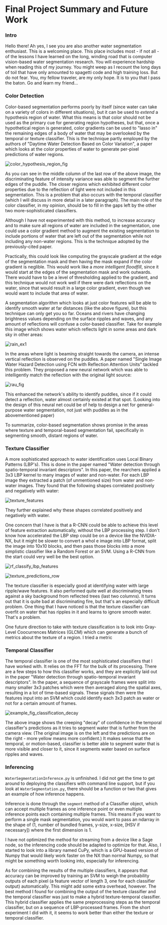 # Final Project Summary and Future Work

### Intro

Hello there! Ah yes, I see you are also another water segmentation enthusiast. This is a welcoming place. This place includes most - if not all - of the lessons I have learned on the long, winding road that is computer vision-based water segmentation research. You will experience hardship when reading this of my journey. You might weep as I recount the long days of toil that have only amounted to spagetti code and high training loss. But do not fear. You, my fellow traveler, are my only hope. It is to you that I pass the baton. Go and learn my friend...

### Color Detection

Color-based segmentation performs poorly by itself (since water can take on a variety of colors in different situations), but it can be used to *extend* a hypothesis region of water. What this means is that color should not be used as the primary cue for generating region hypotheses, but that, once a hypothetical region is generated, color gradients can be used to "lasso in" the remaining edges of a body of water that may be overlooked by the temporal or texture classifier. This is the technique partly employed by the authors of "Daytime Water Detection Based on Color Variation", a paper which looks at the color properties of water to generate per-pixel predictions of water regions.

![color_hypothesis_region_fig](images/color_hypothesis_region_fig.png)

As you can see in the middle column of the last row of the above image, the discriminating feature of intensity variance was able to segment the further edges of the puddle. The closer regions which exhibited different color properties due to the reflection of light were not included in this segmentation. This is a problem that also occurs with the temporal classifier (which I will discuss in more detail in a later paragraph). The main role of the color classifier, in my opinion, should be to fill in the gaps left by the other two more-sophisticated classifiers. 

Although I have not experimented with this method, to increase accuracy and to make sure all regions of water are included in the segmentation, one could use a color gradient method to augment the existing segmentation to include portions of water that are left out of the segmentation while not including any non-water regions. This is the technique adopted by the previously-cited paper. 

Practically, this could look like computing the grayscale gradient at the edge of the segmentation mask and then having the mask expand if the color gradient is neglible. This would work like a *more intelligent floodfill*, since it would start at the edges of the segmentation mask and work outwards. There would have to be a level of thresholding applied to the gradient, and this technique would not work well if there were dark reflections on the water, since that would result in a large color gradient, even though we would want to include that area of water.

A segmentation algorithm which looks at just color features will be able to identify smooth water at far distances (like the above figure), but this technique can only get you so far. Oceans and rivers have changing brightness values depending on the surface ripples and waves, and any amount of reflections will confuse a color-based classifier. Take for example this image which shows water which reflects light in some areas and dark sky in other areas:

![rain_ex1](images/rain_ex1.jpg)

In the areas where light is beaming straight towards the camera, an intense vertical reflection is observed on the puddles. A paper named "Single Image Water Hazard Detection using FCN with Reflection Attention Units" tackled this problem. They proposed a new neural network which was able to intelligently match the reflection with the original light source:

![rau_fig](images/rau_fig.png)

This enhanced the network's ability to identify puddles, since if it could detect a reflection, water almost certainly existed at that spot. (Looking into the design of this neural net could be of help to design a net for general-purpose water segmentation, not just with puddles as in the abovementioned paper)

To summarize, color-based segmentation shows promise in the areas where texture and temporal-based segmentation fail, specifically in segmenting smooth, distant regions of water.

### Texture Classifier

A more sophisticated approach to water identification uses Local Binary Patterns (LBP's). This is done in the paper named "Water detection through spatio-temporal invariant descriptors". In this paper, the rearchers applied a 3x3 LBP kernel to many images of water and non-water. For each LBP image they extracted a patch (of unmentioned size) from water and non-water images. They found that the following shapes correlated positively and negatively with water:

![texture_features](images/texture_features.png)

They further explained why these shapes correlated positively and negatively with water.

One concern that I have is that a R-CNN could be able to achieve this level of feature extraction automatically, without the LBP processing step. I don't know how accelerated the LBP step could be on a device like the NVIDIA-NX, but it might be slower to convert a whol e image into LBP format, split the image into 10x10 blocks, and then pass those blocks into a more simplistic classifier like a Random Forest or an SVM. Using a R-CNN from the start could very well be the best option.

![rf_classify_lbp_features](/home/ljacobs/Argonne/water_pipeline/results/rf_classify_lbp_features.png)

![texture_predictions_row](images/texture_predictions_row_better.png)

The texture classifier is especially good at identifying water with large ripple/wave features. It also performed quite well at discriminating trees against a sky background from reflected trees (last two columns). It turns out that it is quite bad at discriminating fire, but that's an especially difficult problem. One thing that I have noticed is that the texture classifier can overfit on water that has ripples in it and learns to ignore smooth water. That's a problem.

One future direction to take with texture classification is to look into Gray-Level Coocurrences Matrices (GLCM) which can generate a bunch of metrics about the texture of a region. I tried a metric

### Temporal Classifier

The temporal classifier is one of the most sophisticated classifiers that I have worked with. It relies on the FFT for the bulk of its processing. There are a few steps to how this classifier works, and they are explicitly laid out in the paper "Water detection through spatio-temporal invariant descriptors". In the paper, a sequence of grayscale frames were split into many smaller 3x3 patches which were then averaged along the spatial axes, resulting in a lot of time-based signals. These signals then were the features input into an SVM which could identify each 3x3 patch as water or not for a certain amount of frames.

![example_fig_classification_decay](images/example_fig_classification_decay.png)

The above image shows the creeping "decay" of confidence in the temporal classifier's predictions as it tries to segment water that is further from the camera view. (The original image is on the left and the predictions are on the right - more yellow means more confident.) It makes sense that the temporal, or motion-based, classifier is better able to segment water that is more visible and closer to it, since it segments water based on surface ripples and waves. 

### Inferencing

`WaterSegmentationInference.py` is unfinished. I did not get the time to get around to deploying the classifiers with command line support, but if you look at `WaterSegmentation.py`, there should be a function or two that gives an example of how inference happens.

Inference is done through the `segment` method of a Classifier object, which can accept multiple frames as one inference point or even multiple inference points each containing multiple frames. This means if you want to perform a single mask segmentation, you would want to pass an ndarray in the shape of (1, number of bundled frames, y-size, x-size, [HSV if necessary]) where the first dimension is 1. 

I have not optimized the method for streaming from a device like a Sage node, so the inferencing code should be adapted to optimize for that. Also, I started to look into a library named CuPy, which is a GPU-based version of Numpy that would likely work faster on the NX than normal Numpy, so that might be something worth looking into, especially for inferencing.

As for combining the results of the multiple classifiers, it appears that accuracy can be improved by training an SVM to weigh the probability outputs of each pixel (a feature vector of length 3, one for each classifier output) automatically. This might add some extra overhead, however. The best method I found for combining the output of the texture classifier and the temporal classifier was just to make a hybrid texture-temporal classifier. This hybrid classifier applies the same preprocessing steps as the temporal classifier, but on a sequence of LBP-processed frames. From the short experiment I did with it, it seems to work better than either the texture or temporal classifier.